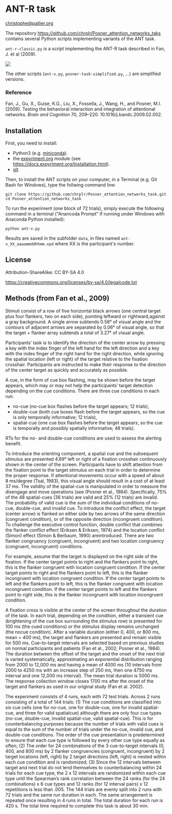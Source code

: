 ANT-R task
=============

christophe@pallier.org

The repository <https://github.com/chrplr/Posner_attention_networks_taks> contains several Python scripts implementing variants of the ANT task.

`ant-r-classic.py` is a script implementing the ANT-R task described in Fan, J. et al (2009). 

![](ANT-R-task-Fan_et_al_2009.png)


The other scripts (`ant-v.py`, `posner-task-simplified.py`, ...) are simplified versions.

### Reference

Fan, J., Gu, X., Guise, K.G., Liu, X., Fossella, J., Wang, H., and Posner, M.I. (2009). Testing the behavioral interaction and integration of attentional networks. *Brain and Cognition* 70, 209–220. 10.1016/j.bandc.2009.02.002.



Installation
--------------

First, you need to install:

* Python3 (e.g. [miniconda](https://docs.conda.io/en/latest/miniconda.html)).
* the [expyriment.org](expyriment.org) module (see <https://docs.expyriment.org/Installation.html>). 
* [git](https://git-scm.com/download/)


Then, to install the ANT scripts on your computer, in a Terminal (e.g. Git Bash for Windows), type the follwing command line:

    git clone https://github.com/chrplr/Posner_attention_networks_task.git
	cd Posner_attention_networks_task


To run the experiment (one block of 72 trials), simply execute the following command in a terminal ("Anancoda Prompt" if running under Windows with Anaconda Python installed): 

    python ant-v.py
	
Results are saved in the subfolder `data`, in files named `ant-v_XX_aaaammddhhmm.xpd` where XX is the participant's number. 
	
License
--------

Attribution-ShareAlike: CC BY-SA 4.0

<https://creativecommons.org/licenses/by-sa/4.0/legalcode.txt>


Methods (from Fan et al., 2009)
------------------------------------

Stimuli consist of a row of five horizontal black arrows (one central target plus four flankers, two on each side), pointing leftward or rightward,against a gray background. A single arrow subtends 0.58° of visual angle and the contours of adjacent arrows are separated by 0.06° of visual angle, so that the target + flanker array subtends a total of 3.27° of visual angle. 



Participants’ task is to identify the direction of the center arrow by pressing a key with the index finger of the left hand for the left direction and a key with the index finger of the right hand for the right direction, while ignoring the spatial location (left or right) of the target relative to the fixation crosshair. Participants are instructed to make their response to the direction of the center target as quickly and accurately as possible. 

A cue, in the form of cue box flashing, may be shown before the target appears, which may or may not help the participants’ target detection depending on the cue conditions. There are three cue conditions in each run: 
* no-cue (no-cue box flashes before the target appears; 12 trials), 
* double-cue (both cue boxes flash before the target appears, so the cue is only temporally informative; 12 trials),
* spatial-cue (one cue box flashes before the target appears, so the cue is temporally and possibly spatially informative; 48 trials). 

RTs for the no- and double-cue conditions are used to assess the alerting benefit. 

To introduce the orienting component, a spatial cue and the subsequent stimulus are presented 4.69° left or right of a fixation crosshair continuously shown in the center of the screen. Participants have to shift attention from the fixation point to the target stimulus on each trial in order to determine the proper response. If attentional movements occur with a speed of about 8 ms/degree (Tsal, 1983), this visual angle should result in a cost of at least 37 ms. The validity of the spatial-cue is manipulated in order to measure the disengage and move operations (see (Posner et al., 1984). Specifically, 75% of the 48 spatial-cues (36 trials) are valid and 25% (12 trials) are invalid. The probability of valid cue is the sum of the individual conditions of no-cue, double-cue, and invalid cue. 
To introduce the conflict effect, the target (center arrow) is flanked on either side by two arrows of the same direction (congruent condition), or of the opposite direction (incongruent condition). To challenge the executive control function, double conflict that combines the flanker conflict effect (Eriksen & Eriksen, 1974) and the location conflict (Simon) effect (Simon & Berbaum, 1990) areintroduced. There are two flanker congruency (congruent, incongruent) and two location congruency (congruent, incongruent) conditions. 

For example, assume that the target is displayed on the right side of the fixation. If the center target points to right and the flankers point to right, this is the flanker congruent with location congruent condition. If the center target points to right and the flankers point to left, this is the flanker incongruent with location congruent condition. If the center target points to left and the flankers point to left, this is the flanker congruent with location incongruent condition. If the center target points to left and the flankers point to right side, this is the flanker incongruent with location incongruent condition. 

A fixation cross is visible at the center of the screen throughout the duration of the task. In each trial, depending on the condition, either a transient cue (brightening of the cue box surrounding the stimulus row) is presented for 100 ms (the cued conditions) or the stimulus display remains unchanged (the nocue condition). After a variable duration (either 0, 400, or 800 ms, mean = 400 ms), the target and flankers are presented and remain visible for 500 ms. Cue-to-target intervals are selected based on previous studies on normal participants and patients (Fan et al., 2002; Posner et al., 1984). The duration between the offset of the target and the onset of the next trial is varied systematically, approximating an exponential distribution ranging from 2000 to 12,000 ms and having a mean of 4000 ms (10 intervals from 2000 to 4250 ms with an increase step of 250 ms, then one 4750 ms interval and one 12,000 ms interval). The mean trial duration is 5000 ms. The response collection window closes 1700 ms after the onset of the target and flankers as used in our original study (Fan et al. 2002).

The experiment consists of 4 runs, each with 72 test trials. Across 2 runs consisting of a total of 144 trials: (1) The cue conditions are classified into six cue cells (one for no-cue, one for double-cue, one for invalid spatial-cue, and three for valid spatialcue) although there are only four cue types (no-cue, double-cue, invalid spatial-cue, valid spatial-cue). This is for counterbalancing purposes because the number of trials with valid cues is equal to the sum of the number of trials under the no-cue, invalid cue, and double-cue conditions. The order of the cue presentation is predetermined to ensure that each cue type is followed by every other cue type equally as often; (2) The order for 24 combinations of the 3 cue-to-target intervals (0, 400, and 800 ms) by 2 flanker congruencies (congruent, incongruent) by 2 target locations (left, right) by 2 target directions (left, right) is nested within each cue condition and is randomized; (3) Since the 12 intervals between target and next trial do not lend themselves to counterbalancing within 24 trials for each cue type, the 2 x 12 intervals are randomized within each cue type until the Spearman’s rank correlation between the 24 ranks (for the 24 combinations) x 6 cue types and 12 ranks (for 12 interval pairs) x 12 repetitions is less than .005. The 144 trials are evenly split into 2 runs with 72 trials and the same run duration in each. The same arrangement is repeated once resulting in 4 runs in total. The total duration for each run is 420 s. The total time required to complete this task is about 30 min.
